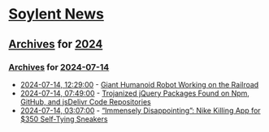 # [Soylent News](../../../README.md)

## [Archives](../../index.md) for [2024](../index.md)

### [Archives](../../index.md) for [2024-07-14](index.md)

* [2024-07-14, 12:29:00](https://soylentnews.org/article.pl?sid=24/07/13/0355215&from=rss) - [Giant Humanoid Robot Working on the Railroad](https://soylentnews.org/article.pl?sid=24/07/13/0355215&from=rss)
* [2024-07-14, 07:49:00](https://soylentnews.org/article.pl?sid=24/07/13/0341206&from=rss) - [Trojanized jQuery Packages Found on Npm, GitHub, and jsDelivr Code Repositories](https://soylentnews.org/article.pl?sid=24/07/13/0341206&from=rss)
* [2024-07-14, 03:07:00](https://soylentnews.org/article.pl?sid=24/07/13/0328252&from=rss) - [“Immensely Disappointing”: Nike Killing App for $350 Self-Tying Sneakers](https://soylentnews.org/article.pl?sid=24/07/13/0328252&from=rss)
